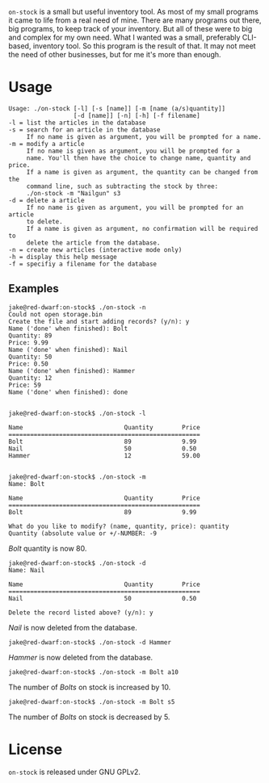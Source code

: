 `on-stock` is a small but useful inventory tool. As most of my small programs it
came to life from a real need of mine. There are many programs out there, big
programs, to keep track of your inventory. But all of these were to big and
complex for my own need. What I wanted was a small, preferably CLI-based,
inventory tool. So this program is the result of that. It may not meet the need
of other businesses, but for me it's more than enough.

# Usage

	Usage: ./on-stock [-l] [-s [name]] [-m [name (a/s)quantity]] 
	                  [-d [name]] [-n] [-h] [-f filename]
	-l = list the articles in the database
	-s = search for an article in the database
         If no name is given as argument, you will be prompted for a name.
	-m = modify a article
         If no name is given as argument, you will be prompted for a
         name. You'll then have the choice to change name, quantity and price.
         If a name is given as argument, the quantity can be changed from the
         command line, such as subtracting the stock by three:
         ./on-stock -m "Nailgun" s3
	-d = delete a article
         If no name is given as argument, you will be prompted for an article
         to delete.
         If a name is given as argument, no confirmation will be required to
         delete the article from the database.
	-n = create new articles (interactive mode only)
	-h = display this help message
	-f = specifiy a filename for the database


## Examples

	jake@red-dwarf:on-stock$ ./on-stock -n
	Could not open storage.bin
	Create the file and start adding records? (y/n): y
	Name ('done' when finished): Bolt
	Quantity: 89
	Price: 9.99
	Name ('done' when finished): Nail
	Quantity: 50
	Price: 0.50
	Name ('done' when finished): Hammer
	Quantity: 12
	Price: 59 
	Name ('done' when finished): done


	jake@red-dwarf:on-stock$ ./on-stock -l

    Name                            Quantity        Price
    =====================================================
    Bolt                            89              9.99
    Nail                            50              0.50
    Hammer                          12              59.00


    jake@red-dwarf:on-stock$ ./on-stock -m
    Name: Bolt
    
    Name                            Quantity        Price
    =====================================================
    Bolt                            89              9.99
    
    What do you like to modify? (name, quantity, price): quantity
    Quantity (absolute value or +/-NUMBER: -9

*Bolt* quantity is now 80.

    jake@red-dwarf:on-stock$ ./on-stock -d
    Name: Nail
    
    Name                            Quantity        Price
    =====================================================
    Nail                            50              0.50
    
    Delete the record listed above? (y/n): y

*Nail* is now deleted from the database.

	jake@red-dwarf:on-stock$ ./on-stock -d Hammer
	
*Hammer* is now deleted from the database.

	jake@red-dwarf:on-stock$ ./on-stock -m Bolt a10

The number of *Bolts* on stock is increased by 10.

	jake@red-dwarf:on-stock$ ./on-stock -m Bolt s5
	
The number of *Bolts* on stock is decreased by 5.


# License

`on-stock` is released under GNU GPLv2.
